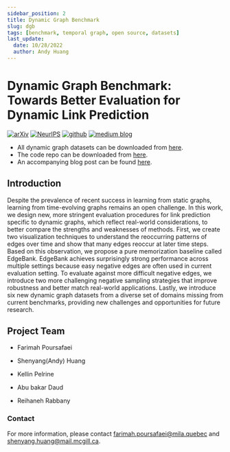 ```yaml
---
sidebar_position: 2
title: Dynamic Graph Benchmark
slug: dgb
tags: [benchmark, temporal graph, open source, datasets]
last_update:
  date: 10/28/2022
  author: Andy Huang
---
```



# Dynamic Graph Benchmark: Towards Better Evaluation for Dynamic Link Prediction

[![arXiv](https://img.shields.io/badge/arXiv-2205.12454-b31b1b.svg)](https://arxiv.org/pdf/2207.10128.pdf)
[![NeurIPS](https://img.shields.io/badge/NeurIPS-OpenReview-red)](https://openreview.net/forum?id=1GVpwr2Tfdg)
[![github](https://img.shields.io/badge/Github-link-lightgrey)](https://github.com/fpour/dgb)
[![medium blog](https://img.shields.io/badge/CDLab-Blog-brightgreen)](/blog/2022/10/20/dgb)


* All dynamic graph datasets can be downloaded from [here](https://zenodo.org/record/7213796#.Y1cO6y8r30o).
* The code repo can be downloaded from [here](https://github.com/fpour/dgb).
* An accompanying blog post can be found [here](/blog/2022/10/20/dgb).



## Introduction

Despite the prevalence of recent success in learning from static graphs, learning from time-evolving graphs remains an open challenge. In this work, we design new, more stringent evaluation procedures for link prediction specific to dynamic graphs, which reflect real-world considerations, to better compare the strengths and weaknesses of methods. First, we create two visualization techniques to understand the reoccurring patterns of edges over time and show that many edges reoccur at later time steps. Based on this observation, we propose a pure memorization baseline called EdgeBank. EdgeBank achieves surprisingly strong performance across multiple settings because easy negative edges are often used in current evaluation setting. To evaluate against more difficult negative edges, we introduce two more challenging negative sampling strategies that improve robustness and better match real-world applications. Lastly, we introduce six new dynamic graph datasets from a diverse set of domains missing from current benchmarks, providing new challenges and opportunities for future research.


## Project Team

* Farimah Poursafaei

* Shenyang(Andy) Huang

* Kellin Pelrine

* Abu bakar Daud

* Reihaneh Rabbany





### Contact

For more information, please contact farimah.poursafaei@mila.quebec and shenyang.huang@mail.mcgill.ca.


